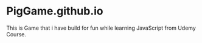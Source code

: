 # PigGame.github.io
This is Game that i have build for fun while learning JavaScript from Udemy Course.
